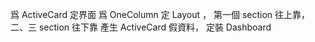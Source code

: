 爲 ActiveCard 定界面
爲 OneColumn 定 Layout ， 第一個 section 往上靠，二、三 section 往下靠
產生 ActiveCard 假資料， 定裝 Dashboard
